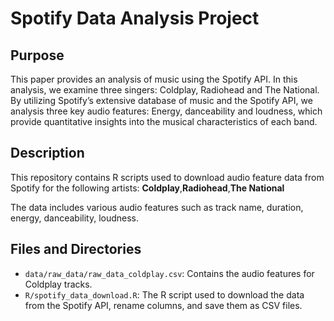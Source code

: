 # Spotify Data Analysis Project

## Purpose
This paper provides an analysis of music using the Spotify API. In this analysis, we examine three singers: Coldplay, Radiohead and The National. By utilizing Spotify’s extensive database of music and the Spotify API, we analysis three key audio features: Energy, danceability and loudness, which provide quantitative insights into the musical characteristics of each band.

## Description
This repository contains R scripts used to download audio feature data from Spotify for the following artists:
**Coldplay**,**Radiohead**,**The National**

The data includes various audio features such as track name, duration, energy, danceability, loudness.

## Files and Directories
- `data/raw_data/raw_data_coldplay.csv`: Contains the audio features for Coldplay tracks.
- `R/spotify_data_download.R`: The R script used to download the data from the Spotify API, rename columns, and save them as CSV files.
